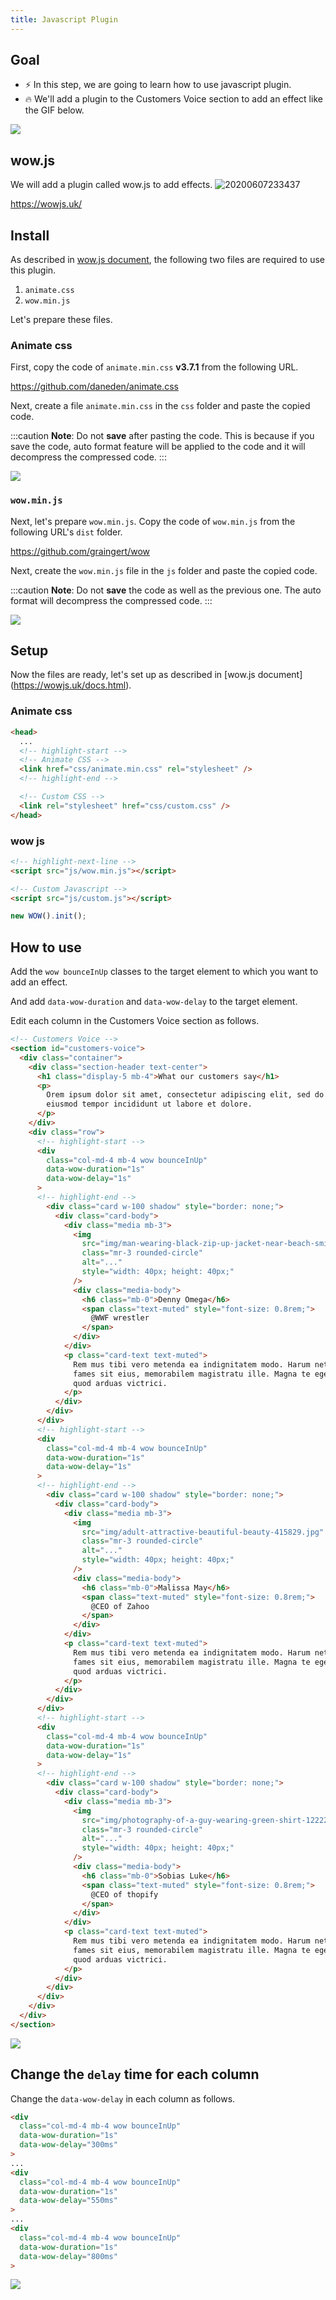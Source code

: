 ```yaml
---
title: Javascript Plugin
---
```


## Goal
- ⚡ In this step, we are going to learn how to use javascript plugin.
- 🔥 We'll add a plugin to the Customers Voice section to add an effect like the GIF below.

![](https://storage.googleapis.com/coderhackers-assets/docs/img/20200506_010547.gif)

## wow.js
We will add a plugin called wow.js to add effects.
![20200607233437](https://coderhackers-1302290683.cos.ap-singapore.myqcloud.com/20200607233437.png)

https://wowjs.uk/

## Install
As described in [wow.js document](https://wowjs.uk/docs.html), the following two files are required to use this plugin.

1. `animate.css`
2. `wow.min.js`

Let's prepare these files.

### Animate css
First, copy the code of `animate.min.css` **v3.7.1** from the following URL.

https://github.com/daneden/animate.css

Next, create a file `animate.min.css` in the `css` folder and paste the copied code.

:::caution
**Note**: Do not **save** after pasting the code. This is because if you save the code, auto format feature will be applied to the code and it will decompress the compressed code.
:::

![](https://storage.googleapis.com/coderhackers-assets/docs/img/20200506_003923.gif)

### `wow.min.js`
Next, let's prepare `wow.min.js`. Copy the code of `wow.min.js` from the following URL's `dist` folder.

https://github.com/graingert/wow

Next, create the `wow.min.js` file in the `js` folder and paste the copied code.

:::caution
**Note**: Do not **save** the code as well as the previous one. The auto format will decompress the compressed code.
:::

![](https://storage.googleapis.com/coderhackers-assets/docs/img/20200506_004112.gif)


## Setup
Now the files are ready, let's set up as described in [wow.js document] (https://wowjs.uk/docs.html).

### Animate css
```html title="index.html"
<head>
  ...
  <!-- highlight-start -->
  <!-- Animate CSS -->
  <link href="css/animate.min.css" rel="stylesheet" />
  <!-- highlight-end -->

  <!-- Custom CSS -->
  <link rel="stylesheet" href="css/custom.css" />
</head>
```

### wow js
```html title="index.html"
<!-- highlight-next-line -->
<script src="js/wow.min.js"></script> 

<!-- Custom Javascript -->
<script src="js/custom.js"></script>
```

```js title="js/custom.js"
new WOW().init();
```

## How to use
Add the `wow bounceInUp` classes to the target element to which you want to add an effect.

And add `data-wow-duration` and `data-wow-delay` to the target element.

Edit each column in the Customers Voice section as follows.

```html title="index.html"
<!-- Customers Voice -->
<section id="customers-voice">
  <div class="container">
    <div class="section-header text-center">
      <h1 class="display-5 mb-4">What our customers say</h1>
      <p>
        Orem ipsum dolor sit amet, consectetur adipiscing elit, sed do
        eiusmod tempor incididunt ut labore et dolore.
      </p>
    </div>
    <div class="row">
      <!-- highlight-start -->
      <div
        class="col-md-4 mb-4 wow bounceInUp"
        data-wow-duration="1s"
        data-wow-delay="1s"
      >
      <!-- highlight-end -->
        <div class="card w-100 shadow" style="border: none;">
          <div class="card-body">
            <div class="media mb-3">
              <img
                src="img/man-wearing-black-zip-up-jacket-near-beach-smiling-at-the-736716.jpg"
                class="mr-3 rounded-circle"
                alt="..."
                style="width: 40px; height: 40px;"
              />
              <div class="media-body">
                <h6 class="mb-0">Denny Omega</h6>
                <span class="text-muted" style="font-size: 0.8rem;">
                  @WWF wrestler
                </span>
              </div>
            </div>
            <p class="card-text text-muted">
              Rem mus tibi vero metenda ea indignitatem modo. Harum netus
              fames sit eius, memorabilem magistratu ille. Magna te eget dis
              quod arduas victrici.
            </p>
          </div>
        </div>
      </div>
      <!-- highlight-start -->
      <div
        class="col-md-4 mb-4 wow bounceInUp"
        data-wow-duration="1s"
        data-wow-delay="1s"
      >
      <!-- highlight-end -->
        <div class="card w-100 shadow" style="border: none;">
          <div class="card-body">
            <div class="media mb-3">
              <img
                src="img/adult-attractive-beautiful-beauty-415829.jpg"
                class="mr-3 rounded-circle"
                alt="..."
                style="width: 40px; height: 40px;"
              />
              <div class="media-body">
                <h6 class="mb-0">Malissa May</h6>
                <span class="text-muted" style="font-size: 0.8rem;">
                  @CEO of Zahoo
                </span>
              </div>
            </div>
            <p class="card-text text-muted">
              Rem mus tibi vero metenda ea indignitatem modo. Harum netus
              fames sit eius, memorabilem magistratu ille. Magna te eget dis
              quod arduas victrici.
            </p>
          </div>
        </div>
      </div>
      <!-- highlight-start -->
      <div
        class="col-md-4 mb-4 wow bounceInUp"
        data-wow-duration="1s"
        data-wow-delay="1s"
      >
      <!-- highlight-end -->
        <div class="card w-100 shadow" style="border: none;">
          <div class="card-body">
            <div class="media mb-3">
              <img
                src="img/photography-of-a-guy-wearing-green-shirt-1222271.jpg"
                class="mr-3 rounded-circle"
                alt="..."
                style="width: 40px; height: 40px;"
              />
              <div class="media-body">
                <h6 class="mb-0">Sobias Luke</h6>
                <span class="text-muted" style="font-size: 0.8rem;">
                  @CEO of thopify
                </span>
              </div>
            </div>
            <p class="card-text text-muted">
              Rem mus tibi vero metenda ea indignitatem modo. Harum netus
              fames sit eius, memorabilem magistratu ille. Magna te eget dis
              quod arduas victrici.
            </p>
          </div>
        </div>
      </div>
    </div>
  </div>
</section>
```

![](https://coderhackers-1302290683.cos.ap-singapore.myqcloud.com/20200608_152902.gif)


## Change the `delay` time for each column
Change the `data-wow-delay` in each column as follows.
```html
<div
  class="col-md-4 mb-4 wow bounceInUp"
  data-wow-duration="1s"
  data-wow-delay="300ms"
>
...
<div
  class="col-md-4 mb-4 wow bounceInUp"
  data-wow-duration="1s"
  data-wow-delay="550ms"
>
...
<div
  class="col-md-4 mb-4 wow bounceInUp"
  data-wow-duration="1s"
  data-wow-delay="800ms"
>
```

![](https://storage.googleapis.com/coderhackers-assets/docs/img/20200506_010547.gif)